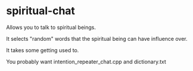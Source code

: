 # spiritual-chat
Allows you to talk to spiritual beings.

It selects "random" words that the spiritual being can have influence over.

It takes some getting used to.

You probably want intention_repeater_chat.cpp
and dictionary.txt
